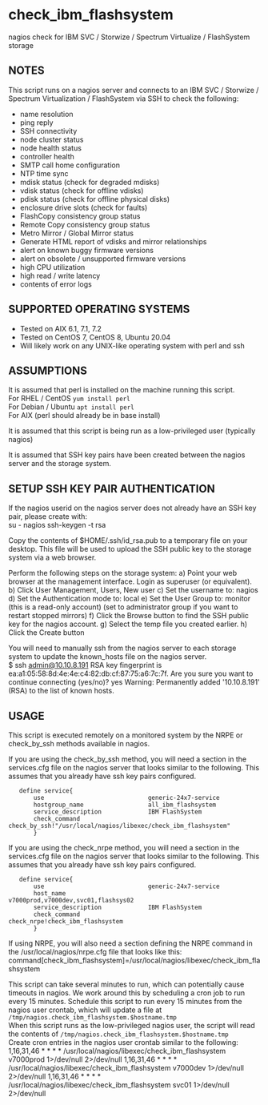 # check_ibm_flashsystem
nagios check for IBM SVC / Storwize / Spectrum Virtualize / FlashSystem storage 

NOTES
-----
This script runs on a nagios server and connects to an IBM SVC / Storwize / Spectrum Virtualization / FlashSystem via SSH to check the following:
- name resolution
- ping reply
- SSH connectivity
- node cluster status
- node health status
- controller health
- SMTP call home configuration
- NTP time sync
- mdisk status (check for degraded mdisks)
- vdisk status (check for offline vdisks)
- pdisk status (check for offline physical disks)
- enclosure drive slots (check for faults)
- FlashCopy consistency group status
- Remote Copy consistency group status
- Metro Mirror / Global Mirror status
- Generate HTML report of vdisks and mirror relationships
- alert on known buggy firmware versions
- alert on obsolete / unsupported firmware versions
- high CPU utilization
- high read / write latency
- contents of error logs
  
  
 
 

SUPPORTED OPERATING SYSTEMS
---------------------------
- Tested on AIX 6.1, 7.1, 7.2
- Tested on CentOS 7, CentOS 8, Ubuntu 20.04
- Will likely work on any UNIX-like operating system with perl and ssh



ASSUMPTIONS
-----------
It is assumed that perl is installed on the machine running this script.  
For RHEL / CentOS     `yum install perl`  
For Debian / Ubuntu   `apt install perl`  
For AIX               (perl should already be in base install)  

It is assumed that this script is being run as a low-privileged user (typically nagios)
  
It is assumed that SSH key pairs have been created between the nagios server and the storage system.





SETUP SSH KEY PAIR AUTHENTICATION
---------------------------------
If the nagios userid on the nagios server does not already have an SSH key pair, please create with:  
    su - nagios
    ssh-keygen -t rsa
 

   
Copy the contents of $HOME/.ssh/id_rsa.pub to a temporary file on your desktop.  This file will be used to upload the SSH public key to the storage system via a web browser.
   
Perform the following steps on the storage system:
a) Point your web browser at the management interface.  Login as superuser (or equivalent).
b) Click User Management, Users, New user
c) Set the username to: nagios
d) Set the Authentication mode to: local
e) Set the User Group to: monitor   (this is a read-only account) (set to administrator group if you want to restart stopped mirrors)
f) Click the Browse button to find the SSH public key for the nagios account.
g) Select the temp file you created earlier.
h) Click the Create button
   
You will need to manually ssh from the nagios server to each storage system to update the known_hosts file on the nagios server.  
    $ ssh admin@10.10.8.191
    RSA key fingerprint is ea:a1:05:58:8d:4e:4e:c4:82:db:cf:87:75:a6:7c:7f.
    Are you sure you want to continue connecting (yes/no)? yes
    Warning: Permanently added '10.10.8.191' (RSA) to the list of known hosts.

   


USAGE 
-----
This script is executed remotely on a monitored system by the NRPE or check_by_ssh methods available in nagios.

If you are using the check_by_ssh method, you will need a section in the services.cfg file on the nagios server that looks similar to the following.
This assumes that you already have ssh key pairs configured.
    
       define service{
           use                             generic-24x7-service
           hostgroup_name                  all_ibm_flashsystem
           service_description             IBM FlashSystem
           check_command                   check_by_ssh!"/usr/local/nagios/libexec/check_ibm_flashsystem"
           }

If you are using the check_nrpe method, you will need a section in the services.cfg file on the nagios server that looks similar to the following.
This assumes that you already have ssh key pairs configured.
  
       define service{
           use                             generic-24x7-service
           host_name                       v7000prod,v7000dev,svc01,flashsys02
           service_description             IBM FlashSystem
           check_command                   check_nrpe!check_ibm_flashsystem
           }

If using NRPE, you will also need a section defining the NRPE command in the /usr/local/nagios/nrpe.cfg file that looks like this:  
    command[check_ibm_flashsystem]=/usr/local/nagios/libexec/check_ibm_flashsystem

This script can take several minutes to run, which can potentially cause timeouts in nagios.  We work around this by scheduling a cron job to run every 15 minutes.
Schedule this script to run every 15 minutes from the nagios user crontab, which will update a file at `/tmp/nagios.check_ibm_flashsystem.$hostname.tmp`  
When this script runs as the low-privileged nagios user, the script will read the contents of `/tmp/nagios.check_ibm_flashsystem.$hostname.tmp`  
Create cron entries in the nagios user crontab similar to the following:  
    1,16,31,46 * * * * /usr/local/nagios/libexec/check_ibm_flashsystem v7000prod  1>/dev/null 2>/dev/null
    1,16,31,46 * * * * /usr/local/nagios/libexec/check_ibm_flashsystem v7000dev   1>/dev/null 2>/dev/null
    1,16,31,46 * * * * /usr/local/nagios/libexec/check_ibm_flashsystem svc01      1>/dev/null 2>/dev/null
     
  
